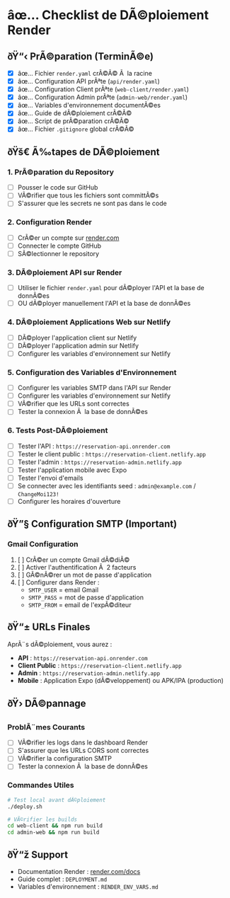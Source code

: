 ﻿# âœ… Checklist de DÃ©ploiement Render

## ðŸ“‹ PrÃ©paration (TerminÃ©e)

- [x] âœ… Fichier `render.yaml` crÃ©Ã© Ã  la racine
- [x] âœ… Configuration API prÃªte (`api/render.yaml`)
- [x] âœ… Configuration Client prÃªte (`web-client/render.yaml`)
- [x] âœ… Configuration Admin prÃªte (`admin-web/render.yaml`)
- [x] âœ… Variables d'environnement documentÃ©es
- [x] âœ… Guide de dÃ©ploiement crÃ©Ã©
- [x] âœ… Script de prÃ©paration crÃ©Ã©
- [x] âœ… Fichier `.gitignore` global crÃ©Ã©

## ðŸš€ Ã‰tapes de DÃ©ploiement

### 1. PrÃ©paration du Repository
- [ ] Pousser le code sur GitHub
- [ ] VÃ©rifier que tous les fichiers sont committÃ©s
- [ ] S'assurer que les secrets ne sont pas dans le code

### 2. Configuration Render
- [ ] CrÃ©er un compte sur [render.com](https://render.com)
- [ ] Connecter le compte GitHub
- [ ] SÃ©lectionner le repository

### 3. DÃ©ploiement API sur Render
- [ ] Utiliser le fichier `render.yaml` pour dÃ©ployer l'API et la base de donnÃ©es
- [ ] OU dÃ©ployer manuellement l'API et la base de donnÃ©es

### 4. DÃ©ploiement Applications Web sur Netlify
- [ ] DÃ©ployer l'application client sur Netlify
- [ ] DÃ©ployer l'application admin sur Netlify
- [ ] Configurer les variables d'environnement sur Netlify

### 5. Configuration des Variables d'Environnement
- [ ] Configurer les variables SMTP dans l'API sur Render
- [ ] Configurer les variables d'environnement sur Netlify
- [ ] VÃ©rifier que les URLs sont correctes
- [ ] Tester la connexion Ã  la base de donnÃ©es

### 6. Tests Post-DÃ©ploiement
- [ ] Tester l'API : `https://reservation-api.onrender.com`
- [ ] Tester le client public : `https://reservation-client.netlify.app`
- [ ] Tester l'admin : `https://reservation-admin.netlify.app`
- [ ] Tester l'application mobile avec Expo
- [ ] Tester l'envoi d'emails
- [ ] Se connecter avec les identifiants seed : `admin@example.com` / `ChangeMoi123!`
- [ ] Configurer les horaires d'ouverture

## ðŸ”§ Configuration SMTP (Important)

### Gmail Configuration
1. [ ] CrÃ©er un compte Gmail dÃ©diÃ©
2. [ ] Activer l'authentification Ã  2 facteurs
3. [ ] GÃ©nÃ©rer un mot de passe d'application
4. [ ] Configurer dans Render :
   - `SMTP_USER` = email Gmail
   - `SMTP_PASS` = mot de passe d'application
   - `SMTP_FROM` = email de l'expÃ©diteur

## ðŸ“± URLs Finales

AprÃ¨s dÃ©ploiement, vous aurez :
- **API** : `https://reservation-api.onrender.com`
- **Client Public** : `https://reservation-client.netlify.app`
- **Admin** : `https://reservation-admin.netlify.app`
- **Mobile** : Application Expo (dÃ©veloppement) ou APK/IPA (production)

## ðŸ› DÃ©pannage

### ProblÃ¨mes Courants
- [ ] VÃ©rifier les logs dans le dashboard Render
- [ ] S'assurer que les URLs CORS sont correctes
- [ ] VÃ©rifier la configuration SMTP
- [ ] Tester la connexion Ã  la base de donnÃ©es

### Commandes Utiles
```bash
# Test local avant dÃ©ploiement
./deploy.sh

# VÃ©rifier les builds
cd web-client && npm run build
cd admin-web && npm run build
```

## ðŸ“ž Support

- Documentation Render : [render.com/docs](https://render.com/docs)
- Guide complet : `DEPLOYMENT.md`
- Variables d'environnement : `RENDER_ENV_VARS.md`

